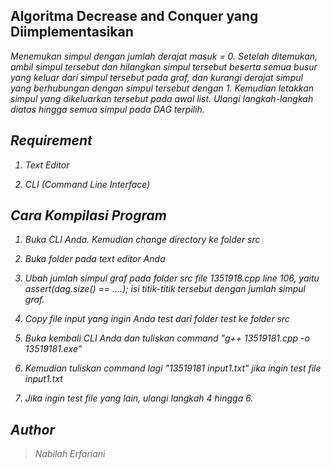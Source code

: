 ## Algoritma Decrease and Conquer yang Diimplementasikan
<i> Menemukan simpul dengan jumlah derajat masuk = 0. Setelah ditemukan, ambil simpul tersebut dan hilangkan simpul tersebut beserta semua busur yang keluar dari simpul tersebut pada graf, dan kurangi derajat simpul yang berhubungan dengan simpul tersebut dengan 1. Kemudian letakkan simpul yang dikeluarkan tersebut pada awal list. Ulangi langkah-langkah diatas hingga semua simpul pada DAG terpilih.

## Requirement
<i>

1. Text Editor

2. CLI (Command Line Interface)

## Cara Kompilasi Program

1. Buka CLI Anda. Kemudian change directory ke folder src 

3. Buka folder pada text editor Anda

4. Ubah jumlah simpul graf pada folder src file 1351918.cpp line 106, yaitu assert(dag.size() == ....); isi titik-titik tersebut dengan jumlah simpul graf.

5. Copy file input yang ingin Anda test dari folder test ke folder src

5. Buka kembali CLI Anda dan tuliskan command "g++ 13519181.cpp -o 13519181.exe"

6. Kemudian tuliskan command lagi "13519181 input1.txt" jika ingin test file input1.txt

7. Jika ingin test file yang lain, ulangi langkah 4 hingga 6.


## Author
 
> Nabilah Erfariani 


